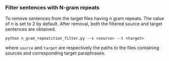 ### Filter sentences with N-gram repeats

To remove sentences from the target files having n gram repeats. The value of n is set to 2 by default. After removal, both the filtered source and target sentences are obtained.

```
python n_gram_repeatition_filter.py --s <source> --t <target>
```

where `source` and `target` are respectively the paths to the files containing sources and corresponding target paraphrases.
